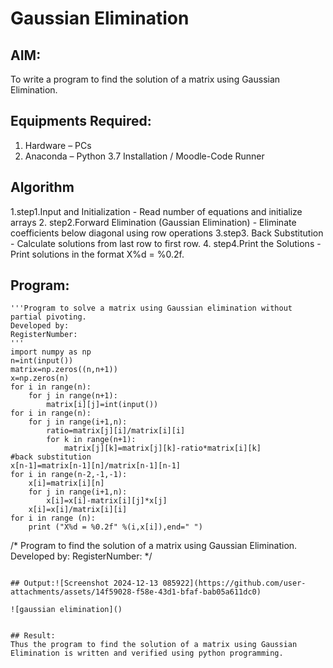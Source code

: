 # Gaussian Elimination

## AIM:
To write a program to find the solution of a matrix using Gaussian Elimination.

## Equipments Required:
1. Hardware – PCs
2. Anaconda – Python 3.7 Installation / Moodle-Code Runner

## Algorithm
1.step1.Input and Initialization - Read number of equations and initialize arrays 
2. step2.Forward Elimination (Gaussian Elimination) - Eliminate coefficients below diagonal using row operations
3.step3. Back Substitution - Calculate solutions from last row to first row.
4. step4.Print the Solutions - Print solutions in the format X%d = %0.2f.

## Program:
```
'''Program to solve a matrix using Gaussian elimination without partial pivoting.
Developed by: 
RegisterNumber: 
'''
import numpy as np
n=int(input())
matrix=np.zeros((n,n+1))
x=np.zeros(n)
for i in range(n):
    for j in range(n+1):
        matrix[i][j]=int(input())
for i in range(n):
    for j in range(i+1,n):
        ratio=matrix[j][i]/matrix[i][i]
        for k in range(n+1):
            matrix[j][k]=matrix[j][k]-ratio*matrix[i][k]
#back substitution
x[n-1]=matrix[n-1][n]/matrix[n-1][n-1]
for i in range(n-2,-1,-1):
    x[i]=matrix[i][n]
    for j in range(i+1,n):
        x[i]=x[i]-matrix[i][j]*x[j]
    x[i]=x[i]/matrix[i][i]
for i in range (n):
    print ("X%d = %0.2f" %(i,x[i]),end=" ")
```
/*
Program to find the solution of a matrix using Gaussian Elimination.
Developed by: 
RegisterNumber: 
*/
```

## Output:![Screenshot 2024-12-13 085922](https://github.com/user-attachments/assets/14f59028-f58e-43d1-bfaf-bab05a611dc0)

![gaussian elimination]()


## Result:
Thus the program to find the solution of a matrix using Gaussian Elimination is written and verified using python programming.

